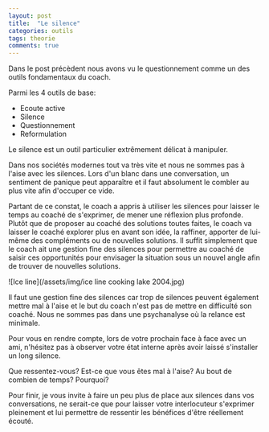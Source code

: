 ```yaml
---
layout: post
title:  "Le silence"
categories: outils
tags: theorie
comments: true
---
```


Dans le post précèdent nous avons vu le questionnement comme un des outils fondamentaux du coach.

Parmi les 4 outils de base:
* Ecoute active
* Silence
* Questionnement
* Reformulation

Le silence est un outil particulier extrêmement délicat à manipuler.

Dans nos sociétés modernes tout va très vite et nous ne sommes pas à l'aise avec les silences.
Lors d'un blanc dans une conversation, un sentiment de panique peut apparaître et il faut absolument le combler au plus vite afin d'occuper ce vide.

Partant de ce constat, le coach a appris à utiliser les silences pour laisser le temps au coaché de s'exprimer, de mener une réflexion plus profonde.
Plutôt que de proposer au coaché des solutions toutes faites, le coach va laisser le coaché explorer plus en avant son idée, la raffiner, apporter de lui-même des compléments ou de nouvelles solutions.
Il suffit simplement que le coach ait une gestion fine des silences pour permettre au coaché de saisir ces opportunités pour envisager la situation sous un nouvel angle afin de trouver de nouvelles solutions.

![Ice line](/assets/img/ice line cooking lake 2004.jpg)

Il faut une gestion fine des silences car trop de silences peuvent également mettre mal à l'aise et le but du coach n'est pas de mettre en difficulté son coaché. Nous ne sommes pas dans une psychanalyse où la relance est minimale.

Pour vous en rendre compte, lors de votre prochain face à face avec un ami, n'hésitez pas à observer votre état interne après avoir laissé s'installer un long silence.

Que ressentez-vous? Est-ce que vous êtes mal à l'aise? Au bout de combien de temps? Pourquoi?

Pour finir, je vous invite à faire un peu plus de place aux silences dans vos conversations, ne serait-ce que pour laisser votre interlocuteur s'exprimer pleinement et lui permettre de ressentir les bénéfices d'être réellement écouté.
